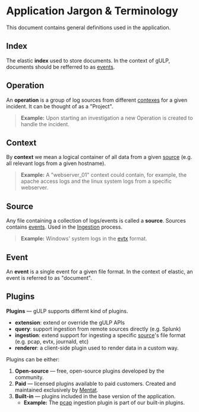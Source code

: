 # Application Jargon & Terminology
This document contains general definitions used in the application.

## Index
The elastic **index** used to store documents. In the context of gULP, documents should be refferred to as [events](#event).

## Operation
An **operation** is a group of log sources from different [contexes](#context) for a given incident.
It can be thought of as a "Project".

> **Example:** Upon starting an investigation a new Operation is created to handle the incident.

## Context
By **context** we mean a logical container of all data from a given [source](#source) (e.g. all relevant logs from a given hostname).

> **Example:** A "webserver_01" context could contain, for example, the apache access logs and the linux system logs from a specific webserver.

## Source
Any file containing a collection of logs/events is called a **source**.
Sources contains [events](#event). Used in the [Ingestion](./ingestion.md) process.

> **Example:** Windows' system logs in the [evtx](https://github.com/libyal/libevtx/blob/main/documentation/Windows%20XML%20Event%20Log%20(EVTX).asciidoc) format.

## Event
An **event** is a single event for a given file format. In the context of elastic, an event is referred to as "document".

## Plugins
**Plugins** — gULP supports differnt kind of plugins.
  - **extension**: extend or override the gULP APIs
  - **query**: support ingestion from remote sources directly (e.g. Splunk)
  - **ingestion**: extend support for ingesting a specific [source](#source)'s file format (e.g. pcap, evtx, journald, etc)
  - **renderer**: a client-side plugin used to render data in a custom way.

Plugins can be either:
1. **Open-source** — free, open-source plugins developed by the community.
2. **Paid** — licensed plugins available to paid customers. Created and maintained exclusively by [Mentat](https://mentat.is/).
3. **Built-in** — plugins included in the base version of the application.
   - **Example:** The [pcap](https://github.com/mentat-is/gulp/blob/develop/src/gulp/plugins/ingestion/pcap.py) ingestion plugin is part of our built-in plugins.
